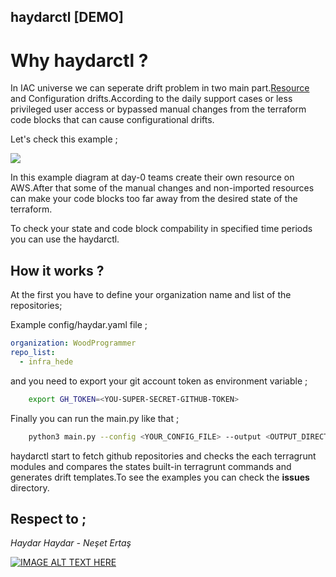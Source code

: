 ## haydarctl [DEMO]


# Why haydarctl ? 

In IAC universe we can seperate drift problem in two main part.<a href="https://github.com/snyk/driftctl/">Resource</a> and Configuration drifts.According to the daily support cases or less privileged user access or bypassed manual changes from the terraform code blocks that can cause configurational drifts.

Let's check this example ; 

<img src="./docs/img/config-drift"></img>

In this example diagram at day-0 teams create their own resource on AWS.After that some of the manual changes and non-imported resources can make your code blocks too far away from the desired state of the terraform.

To check your state and code block compability in specified time periods you can use the haydarctl.

## How it works ? 
At the first you have to define your organization name and list of the repositories;

Example config/haydar.yaml file ;

```yaml
organization: WoodProgrammer
repo_list:
  - infra_hede
```

and you need to export your git account token as environment variable ; 

```sh
    export GH_TOKEN=<YOU-SUPER-SECRET-GITHUB-TOKEN>
```

Finally you can run the main.py like that ; 

```sh
    python3 main.py --config <YOUR_CONFIG_FILE> --output <OUTPUT_DIRECTORY>
```

haydarctl start to fetch github repositories and checks the each terragrunt modules and compares the states built-in terragrunt commands and generates drift templates.To see the examples you can check the <b>issues</b> directory.


## Respect to ; 

<i>Haydar Haydar - Neşet Ertaş</i>

[![IMAGE ALT TEXT HERE](https://img.youtube.com/vi/YnKI_7WY3nE/0.jpg)](https://www.youtube.com/watch?v=YnKI_7WY3nE)

